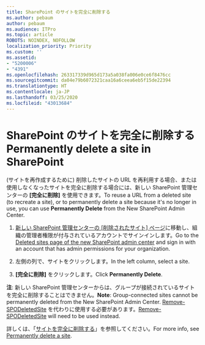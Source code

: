 ```yaml
---
title: SharePoint のサイトを完全に削除する
ms.author: pebaum
author: pebaum
ms.audience: ITPro
ms.topic: article
ROBOTS: NOINDEX, NOFOLLOW
localization_priority: Priority
ms.custom: ''
ms.assetid:
- "5200006"
- "4391"
ms.openlocfilehash: 263317339d965d173a5a038fa006e0ce6f8476cc
ms.sourcegitcommit: da04e79b6072321caa16a6ceea6eb5f15de22394
ms.translationtype: HT
ms.contentlocale: ja-JP
ms.lasthandoff: 03/25/2020
ms.locfileid: "43013684"
---
```

# <a name="permanently-delete-a-site-in-sharepoint"></a><span data-ttu-id="4c5f4-102">SharePoint のサイトを完全に削除する</span><span class="sxs-lookup"><span data-stu-id="4c5f4-102">Permanently delete a site in SharePoint</span></span>

<span data-ttu-id="4c5f4-103">(サイトを再作成するために) 削除したサイトの URL を再利用する場合、または使用しなくなったサイトを完全に削除する場合には、新しい SharePoint 管理センターの **[完全に削除]** を使用できます。</span><span class="sxs-lookup"><span data-stu-id="4c5f4-103">To reuse a URL from a deleted site (to recreate a site), or to permanently delete a site because it's no longer in use, you can use **Permanently Delete** from the New SharePoint Admin Center.</span></span> 

1. <span data-ttu-id="4c5f4-104">[新しい SharePoint 管理センターの [削除されたサイト] ページ](https://admin.microsoft.com/sharepoint?page=recycleBin&modern=true)に移動し、組織の管理者権限が付与されているアカウントでサインインします。</span><span class="sxs-lookup"><span data-stu-id="4c5f4-104">Go to the [Deleted sites page of the new SharePoint admin center](https://admin.microsoft.com/sharepoint?page=recycleBin&modern=true) and sign in with an account that has admin permissions for your organization.</span></span> 

2. <span data-ttu-id="4c5f4-105">左側の列で、サイトをクリックします。</span><span class="sxs-lookup"><span data-stu-id="4c5f4-105">In the left column, select a site.</span></span> 

3. <span data-ttu-id="4c5f4-106">**[完全に削除]** をクリックします。</span><span class="sxs-lookup"><span data-stu-id="4c5f4-106">Click **Permanently Delete**.</span></span> 

<span data-ttu-id="4c5f4-107">**注**: 新しい SharePoint 管理センターからは、グループが接続されているサイトを完全に削除することはできません。</span><span class="sxs-lookup"><span data-stu-id="4c5f4-107">**Note**: Group-connected sites cannot be permanently deleted from the New SharePoint Admin Center.</span></span> <span data-ttu-id="4c5f4-108">[Remove-SPODeletedSite](https://docs.microsoft.com/powershell/module/sharepoint-online/remove-spodeletedsite) を代わりに使用する必要があります。</span><span class="sxs-lookup"><span data-stu-id="4c5f4-108">[Remove-SPODeletedSite](https://docs.microsoft.com/powershell/module/sharepoint-online/remove-spodeletedsite) will need to be used instead.</span></span>  

<span data-ttu-id="4c5f4-109">詳しくは、「[サイトを完全に削除する](https://docs.microsoft.com/sharepoint/delete-site-collection#permanently-delete-a-site)」を参照してください。</span><span class="sxs-lookup"><span data-stu-id="4c5f4-109">For more info, see [Permanently delete a site](https://docs.microsoft.com/sharepoint/delete-site-collection#permanently-delete-a-site).</span></span> 

